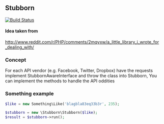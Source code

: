 ## Stubborn

[![Build Status](https://travis-ci.org/gsdevme/Stubborn.svg?branch=master)](https://travis-ci.org/gsdevme/Stubborn)

#### Idea taken from
http://www.reddit.com/r/PHP/comments/2mqyxw/a_little_library_i_wrote_for_dealing_with/

### Concept
For each API vendor (e.g. Facebook, Twitter, Dropbox) have the requests implement StubbornAwareInterface and throw the class into Stubborn, You can implement the methods to handle the API oddities

### Something example
```php
$like = new Something\Like('blagbla83eq33b3r', 235);

$stubborn = new \Stubborn\Stubborn($like);
$result = $stubborn->run();
```
